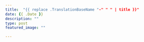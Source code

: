 ```yaml
---
title:  "{{ replace .TranslationBaseName "-" " " | title }}"
date: {{ .Date }}
description: ""
type: post
featured_image: ""

---
```

